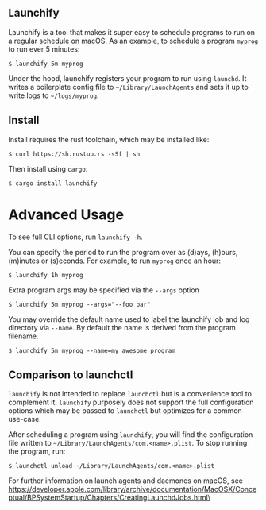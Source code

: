 Launchify
---------

Launchify is a tool that makes it super easy to schedule programs to run on
a regular schedule on macOS. As an example, to schedule a program `myprog` to
run ever 5 minutes:

```$ launchify 5m myprog```

Under the hood, launchify registers your program to run using `launchd`. It
writes a boilerplate config file to `~/Library/LaunchAgents` and sets it up to
write logs to `~/logs/myprog`.

Install
-------

Install requires the rust toolchain, which may be installed like:

```$ curl https://sh.rustup.rs -sSf | sh```

Then install using `cargo`:

```$ cargo install launchify```

Advanced Usage
==============

To see full CLI options, run `launchify -h`.

You can specify the period to run the program over as (d)ays, (h)ours, (m)inutes
or (s)econds. For example, to run `myprog` once an hour:

```$ launchify 1h myprog```

Extra program args may be specified via the `--args` option

```$ launchify 5m myprog --args="--foo bar"```

You may override the default name used to label the launchify job and log
directory via `--name`. By default the name is derived from the program filename.

```$ launchify 5m myprog --name=my_awesome_program```

Comparison to launchctl
-----------------------

`launchify` is not intended to replace `launchctl` but is a convenience tool
to complement it. `launchify` purposely does not support the full configuration
options which may be passed to `launchctl` but optimizes for a common use-case.

After scheduling a program using `launchify`, you will find the configuration
file written to `~/Library/LaunchAgents/com.<name>.plist`. To stop running
the program, run:

```$ launchctl unload ~/Library/LaunchAgents/com.<name>.plist```

For further information on launch agents and daemones on macOS, see
https://developer.apple.com/library/archive/documentation/MacOSX/Conceptual/BPSystemStartup/Chapters/CreatingLaunchdJobs.html\
